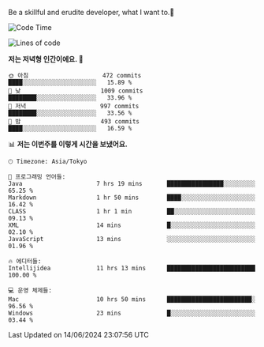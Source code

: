 Be a skillful and erudite developer, what I want to.👶

<!--START_SECTION:waka-->
![Code Time](http://img.shields.io/badge/Code%20Time-879%20hrs%2059%20mins-blue)

![Lines of code](https://img.shields.io/badge/%EC%A0%80%EB%8A%94%20%EC%97%AC%ED%83%9C%EA%B9%8C%EC%A7%80%20-2.3%20million%20%EC%A4%84%EC%9D%98%20%EC%BD%94%EB%93%9C%EB%A5%BC%20%EC%9E%91%EC%84%B1%ED%96%88%EC%96%B4%EC%9A%94.-blue)

**저는 저녁형 인간이에요. 🦉** 

```text
🌞 아침                     472 commits         ████░░░░░░░░░░░░░░░░░░░░░   15.89 % 
🌆 낮　                     1009 commits        ████████░░░░░░░░░░░░░░░░░   33.96 % 
🌃 저녁                     997 commits         ████████░░░░░░░░░░░░░░░░░   33.56 % 
🌙 밤　                     493 commits         ████░░░░░░░░░░░░░░░░░░░░░   16.59 % 
```


📊 **저는 이번주를 이렇게 시간을 보냈어요.** 

```text
🕑︎ Timezone: Asia/Tokyo

💬 프로그래밍 언어들: 
Java                     7 hrs 19 mins       ████████████████░░░░░░░░░   65.25 % 
Markdown                 1 hr 50 mins        ████░░░░░░░░░░░░░░░░░░░░░   16.42 % 
CLASS                    1 hr 1 min          ██░░░░░░░░░░░░░░░░░░░░░░░   09.13 % 
XML                      14 mins             █░░░░░░░░░░░░░░░░░░░░░░░░   02.10 % 
JavaScript               13 mins             ░░░░░░░░░░░░░░░░░░░░░░░░░   01.96 % 

🔥 에디터들: 
Intellijidea             11 hrs 13 mins      █████████████████████████   100.00 % 

💻 운영 체제들: 
Mac                      10 hrs 50 mins      ████████████████████████░   96.56 % 
Windows                  23 mins             █░░░░░░░░░░░░░░░░░░░░░░░░   03.44 % 
```


 Last Updated on 14/06/2024 23:07:56 UTC
<!--END_SECTION:waka-->
